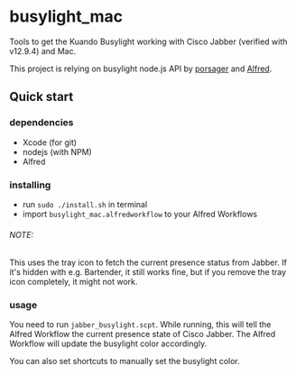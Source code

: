 # busylight_mac

Tools to get the Kuando Busylight working with Cisco Jabber (verified with v12.9.4) and Mac.

This project is relying on busylight node.js API by [porsager](https://github.com/porsager/busylight) and [Alfred](https://www.alfredapp.com).

## Quick start

### dependencies

* Xcode (for git)
* nodejs (with NPM)
* Alfred

### installing

* run `sudo ./install.sh` in terminal
* import `busylight_mac.alfredworkflow` to your Alfred Workflows

###### NOTE:
This uses the tray icon to fetch the current presence status from Jabber. If it's hidden with e.g. Bartender, it still works fine, but if you remove the tray icon completely, it might not work.  

### usage

 You need to run `jabber_busylight.scpt`. While running, this will tell the Alfred Workflow the current presence state of Cisco Jabber. The Alfred Workflow will update the busylight color accordingly.

 You can also set shortcuts to manually set the busylight color.
